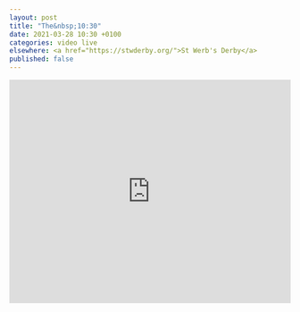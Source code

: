 ```yaml
---
layout: post
title: "The&nbsp;10:30"
date: 2021-03-28 10:30 +0100
categories: video live
elsewhere: <a href="https://stwderby.org/">St Werb's Derby</a>
published: false
---
```


<iframe width="100%" height="400em" src="https://www.youtube.com/embed/FFeOdupXT4M" frameborder="0" allow="accelerometer; autoplay; clipboard-write; encrypted-media; gyroscope; picture-in-picture" allowfullscreen></iframe>
